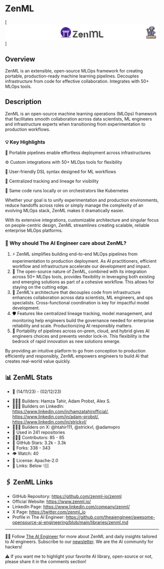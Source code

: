 # ZenML
[![The AI Engineer presents ZenML](zenml_1920x192.png)]
## Overview
ZenML is an extensible, open-source MLOps framework for creating portable, production-ready machine learning pipelines. Decouples infrastructure from code for effective collaboration. Integrates with 50+ MLOps tools.

## Description
ZenML is an open-source machine learning operations (MLOps) framework that facilitates smooth collaboration across data scientists, ML engineers and infrastructure experts when transitioning from experimentation to production workflows.

### 💡 Key Highlights
🎯 Portable pipelines enable effortless deployment across infrastructures

⚙️ Custom integrations with 50+ MLOps tools for flexibility

📝 User-friendly DSL syntax designed for ML workflows

🎥 Centralized tracking and lineage for visibility

🚝 Same code runs locally or on orchestrators like Kubernetes



Whether your goal is to unify experimentation and production environments, reduce handoffs across roles or simply manage the complexity of an evolving MLOps stack, ZenML makes it dramatically easier.

With its extensive integrations, customizable architecture and singular focus on people-centric design, ZenML streamlines creating scalable, reliable enterprise MLOps platforms.

### 🤔 Why should The AI Engineer care about ZenML?

1. ⚡️ ZenML simplifies building end-to-end MLOps pipelines from experimentation to production deployment. As AI practitioners, efficient workflow and infrastructure accelerate our development and impact.
2. 🤝 The open-source nature of ZenML, combined with its integration across 50+ MLOps tools, provides flexibility in leveraging both existing and emerging solutions as part of a cohesive workflow. This allows for staying on the cutting edge.
3. 👥 ZenML's architecture that decouples code from infrastructure enhances collaboration across data scientists, ML engineers, and ops specialists. Cross-functional coordination is key for impactful model development.
4. 🛡️ Features like centralized lineage tracking, model management, and monitoring help engineers build the governance needed for enterprise reliability and scale. Productionizing AI responsibly matters.
5. 🚚 Portability of pipelines across on-prem, cloud, and hybrid gives AI engineers choices and prevents vendor lock-in. This flexibility is the bedrock of rapid innovation as new solutions emerge.

By providing an intuitive platform to go from conception to production efficiently and responsibly, ZenML empowers engineers to build AI that creates real-world value quickly.


## 📊 ZenML Stats
- 📅 (14/11/23) - (02/12/23)
* 👷🏽‍♀️ Builders: Hamza Tahir, Adam Probst, Alex S.
* 👩🏽‍💼 Builders on LinkedIn: https://www.linkedin.com/in/hamzatahirofficial/, https://www.linkedin.com/in/adam-probst/, https://www.linkedin.com/in/strickvl/
* 👩🏽‍🏭 Builders on X: @htahir111, @strickvl, @adamvpro
* 💾 Used in 241 repositories
* 👩🏽‍💻 Contributors: 85 - 85
* 💫 GitHub Stars: 3.2k - 3.3k
* 🍴 Forks: 338 - 343
* 👁️ Watch: 40
* 🪪 License: Apache-2.0
* 🔗 Links: Below 👇🏽

## 🖇️ ZenML Links
* GitHub Repository: https://github.com/zenml-io/zenml
* Official Website: https://www.zenml.io/
* LinkedIn Page: https://www.linkedin.com/company/zenml/
* X Page: https://twitter.com/zenml_io
* Profile in The AI Engineer: https://github.com/theaiengineer/awesome-opensource-ai-engineering/blob/main/libraries/zenml.md

---
🧙🏽 Follow [The AI Engineer](https://www.linkedin.com/company/theaiengineer/) for more about ZenML and daily insights tailored to AI engineers. Subscribe to our [newsletter](http://theaiengineerco.substack.com). We are the AI community for hackers!

⚠️ If you want me to highlight your favorite AI library, open-source or not, please share it in the comments section!

